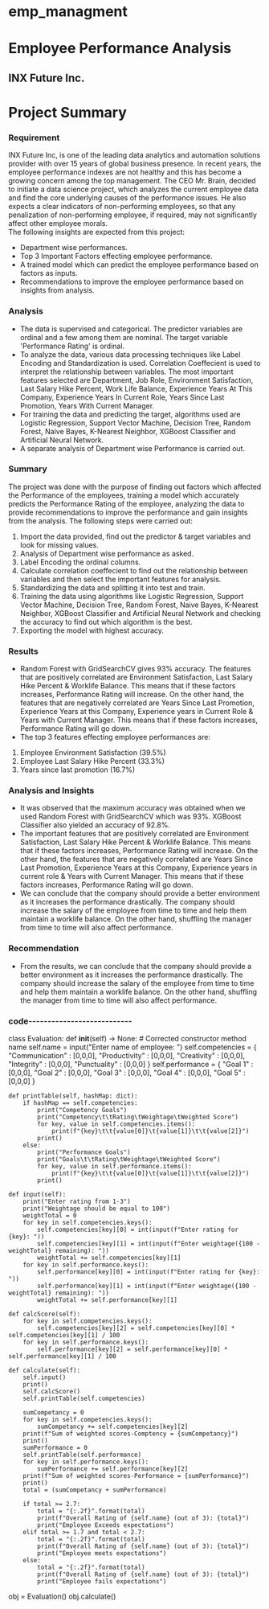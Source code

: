 # emp_managment
# Employee Performance Analysis
## INX Future Inc.

#  Project Summary

### Requirement
   INX Future Inc, is one of the leading data analytics and automation solutions provider with over 15 years of global business presence. In recent years, the employee performance indexes are not healthy and this has become a growing concern among the top management. The CEO Mr. Brain, decided to initiate a data science project, which analyzes the current employee data and find the core underlying causes of the performance issues. He also expects a clear indicators of non-performing employees, so that any penalization of non-performing employee, if required, may not significantly affect other employee morals.             
   The following insights are expected from this project:
- Department wise performances.
- Top 3 Important Factors effecting employee performance.
- A trained model which can predict the employee performance based on factors as inputs.
- Recommendations to improve the employee performance based on insights from analysis.

### Analysis
- The data is supervised and categorical. The predictor variables are ordinal and a few among them are nominal. The target variable 'Performance Rating' is ordinal. 
- To analyze the data, various data processing techniques like Label Encoding and Standardization is used. Correlation Coeffecient is used to interpret the relationship between variables. The most important features selected are Department, Job Role, Environment Satisfaction, Last Salary Hike Percent, Work Life Balance, Experience Years At This Company, Experience Years In Current Role, Years Since Last Promotion, Years With Current Manager. 
- For training the data and predicting the target, algorithms used are Logistic Regression, Support Vector Machine, Decision Tree, Random Forest, Naive Bayes, K-Nearest Neighbor, XGBoost Classifier and Artificial Neural Network. 
- A separate analysis of Department wise Performance is carried out.

### Summary
   The project was done with the purpose of finding out factors which affected the Performance of the employees, training a model which accurately predicts the Performance Rating of the employee, analyzing the data to provide recommendations to improve the performance and gain insights from the analysis.
   The following steps were carried out:
1. Import the data provided, find out the predictor & target variables and look for missing values.
2. Analysis of Department wise performance as asked.
3. Label Encoding the ordinal columns.
4. Calculate correlation coeffecient to find out the relationship between variables and then select the important features for analysis.
5. Standardizing the data and splitting it into test and train.
6. Training the data using algorithms like Logistic Regression, Support Vector Machine, Decision Tree, Random Forest, Naive Bayes, K-Nearest Neighbor, XGBoost Classifier and Artificial Neural Network and checking the accuracy to find out which algorithm is the best.
7. Exporting the model with highest accuracy. 

### Results
-    Random Forest with GridSearchCV gives 93% accuracy. The features that are positively correlated are Environment Satisfaction, Last Salary Hike Percent & Worklife Balance. This means that if these factors increases, Performance Rating will increase. On the other hand, the features that are negatively correlated are Years Since Last Promotion, Experience Years at this Company, Experience years in Current Role & Years with Current Manager. This means that if these factors increases, Performance Rating will go down.
-    The top 3 features effecting employee performances are:
1. Employee Environment Satisfaction (39.5%)
2. Employee Last Salary Hike Percent (33.3%)
3. Years since last promotion (16.7%)

### Analysis and Insights
-    It was observed that the maximum accuracy was obtained when we used Random Forest with GridSearchCV which was 93%. XGBoost Classifier also yielded an accuracy of 92.8%. 
-    The important features that are positively correlated are Environment Satisfaction, Last Salary Hike Percent & Worklife Balance. This means that if these factors increases, Performance Rating will increase. On the other hand, the features that are negatively correlated are Years Since Last Promotion, Experience Years at this Company, Experience years in current role & Years with Current Manager. This means that if these factors increases, Performance Rating will go down.
-    We can conclude that the company should provide a better environment as it increases the performance drastically. The company should increase the salary of the employee from time to time and help them maintain a worklife balance. On the other hand, shuffling the manager from time to time will also affect performance. 

### Recommendation
- From the results, we can conclude that the company should provide a better environment as it increases the performance drastically. The company should increase the salary of the employee from time to time and help them maintain a worklife balance. On the other hand, shuffling the manager from time to time will also affect performance.   
### code---------------------------
class Evaluation:
    def __init__(self) -> None: # Corrected constructor method name
        self.name = input("Enter name of employee: ")
        self.competencies = {
            "Communication" : [0,0,0],
            "Productivity" : [0,0,0],
            "Creativity" : [0,0,0],
            "Integrity" : [0,0,0],
            "Punctuality" : [0,0,0]
        }
        self.performance = {
            "Goal 1" : [0,0,0],
            "Goal 2" : [0,0,0],
            "Goal 3" : [0,0,0],
            "Goal 4" : [0,0,0],
            "Goal 5" : [0,0,0]
        }

    def printTable(self, hashMap: dict):
        if hashMap == self.competencies:
            print("Competency Goals")
            print("Competency\t\tRating\tWeightage\tWeighted Score")
            for key, value in self.competencies.items():
                print(f"{key}\t\t{value[0]}\t{value[1]}\t\t{value[2]}")
            print()
        else:
            print("Performance Goals")
            print("Goals\t\tRating\tWeightage\tWeighted Score")
            for key, value in self.performance.items():
                print(f"{key}\t\t{value[0]}\t{value[1]}\t\t{value[2]}")
            print()

    def input(self):
        print("Enter rating from 1-3")
        print("Weightage should be equal to 100")
        weightTotal = 0
        for key in self.competencies.keys():
            self.competencies[key][0] = int(input(f"Enter rating for {key}: "))
            self.competencies[key][1] = int(input(f"Enter weightage({100 - weightTotal} remaining): "))
            weightTotal += self.competencies[key][1]
        for key in self.performance.keys():
            self.performance[key][0] = int(input(f"Enter rating for {key}: "))
            self.performance[key][1] = int(input(f"Enter weightage({100 - weightTotal} remaining): "))
            weightTotal += self.performance[key][1]

    def calcScore(self):
        for key in self.competencies.keys():
            self.competencies[key][2] = self.competencies[key][0] * self.competencies[key][1] / 100
        for key in self.performance.keys():
            self.performance[key][2] = self.performance[key][0] * self.performance[key][1] / 100

    def calculate(self):
        self.input()
        print()
        self.calcScore()
        self.printTable(self.competencies)

        sumCompetancy = 0
        for key in self.competencies.keys():
            sumCompetancy += self.competencies[key][2]
        print(f"Sum of weighted scores-Comptency = {sumCompetancy}")
        print()
        sumPerformance = 0
        self.printTable(self.performance)
        for key in self.performance.keys():
            sumPerformance += self.performance[key][2]
        print(f"Sum of weighted scores-Performance = {sumPerformance}")
        print()
        total = (sumCompetancy + sumPerformance) 

        if total >= 2.7:
            total = "{:.2f}".format(total)
            print(f"Overall Rating of {self.name} (out of 3): {total}")
            print("Employee Exceeds expectations")
        elif total >= 1.7 and total < 2.7:
            total = "{:.2f}".format(total)
            print(f"Overall Rating of {self.name} (out of 3): {total}")
            print("Employee meets expectations")
        else:
            total = "{:.2f}".format(total)
            print(f"Overall Rating of {self.name} (out of 3): {total}")
            print("Employee fails expectations")

obj = Evaluation()
obj.calculate()
